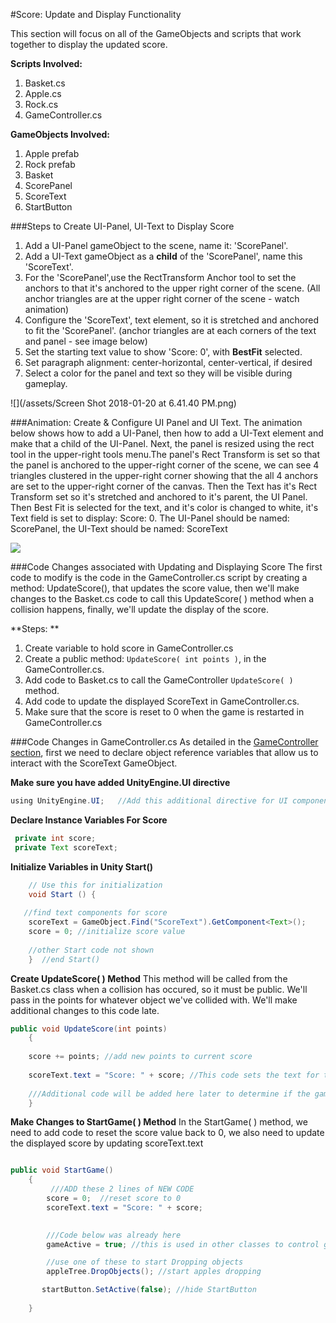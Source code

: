 #Score: Update and Display Functionality

This section will focus on all of the GameObjects and scripts that work together to display the updated score.

**Scripts Involved:**
1.  Basket.cs
2.  Apple.cs
3.  Rock.cs
4.  GameController.cs

**GameObjects Involved:**
1. Apple prefab
2. Rock prefab
3. Basket
4. ScorePanel
5. ScoreText
6. StartButton

###Steps to Create UI-Panel, UI-Text to Display Score
1. Add a UI-Panel gameObject to the scene, name it: 'ScorePanel'.  
2. Add a UI-Text gameObject as a **child** of the 'ScorePanel', name this 'ScoreText'.  
3. For the 'ScorePanel',use the RectTransform Anchor tool to set the anchors to that it's anchored to the upper right corner of the scene.  (All anchor triangles are at the upper right corner of the scene - watch animation)
4. Configure the 'ScoreText', text element, so it is stretched and anchored to fit the 'ScorePanel'. (anchor triangles are at each corners of the text and panel - see image below)
5. Set the starting text value to show 'Score: 0', with **BestFit** selected. 
6. Set paragraph alignment: center-horizontal, center-vertical, if desired
7. Select a color for the panel and text so they will be visible during gameplay.

![](/assets/Screen Shot 2018-01-20 at 6.41.40 PM.png)

###Animation: Create & Configure UI Panel and UI Text.
The animation below shows how to add a UI-Panel, then how to add a UI-Text element and make that a child of the UI-Panel.  Next, the panel is resized using the rect tool in the upper-right tools menu.The panel's Rect Transform is set so that the panel is anchored to the upper-right corner of the scene, we can see 4 triangles clustered in the upper-right corner showing that the all 4 anchors are set to the upper-right corner of the canvas.  Then the Text has it's Rect Transform set so it's stretched and anchored to it's parent, the UI Panel.  Then Best Fit is selected for the text, and it's color is changed to white, it's Text field is set to display: Score: 0.  The UI-Panel should be named: ScorePanel, the UI-Text should be named: ScoreText

![](http://g.recordit.co/EQdaJ1Vbrx.gif)

###Code Changes associated with Updating and Displaying Score
The first code to modify is the code in the GameController.cs script by creating a method: UpdateScore(), that updates the score value, then we'll make changes to the Basket.cs code to call this UpdateScore( ) method  when a collision happens, finally, we'll update the display of the score.

**Steps: **

1.  Create variable to hold score in GameController.cs
2.  Create a public method: `UpdateScore( int points )`, in the GameController.cs.
3.  Add code to Basket.cs to call the GameController `UpdateScore( )` method.
4.  Add code to update the displayed ScoreText in GameController.cs.
5.  Make sure that the score is reset to 0 when the game is restarted in GameController.cs

###Code Changes in GameController.cs
As detailed in the [GameController section](https://kdoore.gitbooks.io/cs-2335/content/project-1-game-controller.html#object-reference-variables-for-gameobject-components-scoretext-gameovertext), first we need to declare object reference variables that allow us to interact with the ScoreText GameObject.

**Make sure you have added UnityEngine.UI directive**

```java
using UnityEngine.UI;   //Add this additional directive for UI components at the top of the script
```


**Declare Instance Variables For Score**

```java
 private int score; 
 private Text scoreText;

```

**Initialize Variables in Unity Start()**

```java
    // Use this for initialization
    void Start () {
 
   //find text components for score 
    scoreText = GameObject.Find("ScoreText").GetComponent<Text>();
    score = 0; //initialize score value
 
    //other Start code not shown       
    }  //end Start()

```
**Create UpdateScore( ) Method**
This method will be called from the Basket.cs class when a collision has occured, so it must be public.  We'll pass in the points for whatever object we've collided with.  We'll make additional changes to this code late.


```java
public void UpdateScore(int points)
    { 
    
    score += points; //add new points to current score
    
    scoreText.text = "Score: " + score; //This code sets the text for the ScoreText GameObject
        
    ///Additional code will be added here later to determine if the game is over
    }

```
**Make Changes to StartGame( ) Method**
In the StartGame( ) method, we need to add code to reset the score value back to 0, we also need to update the displayed score by updating scoreText.text


```java

public void StartGame()
    {   
         ///ADD these 2 lines of NEW CODE
        score = 0;  //reset score to 0
        scoreText.text = "Score: " + score;

         
        ///Code below was already here
        gameActive = true; //this is used in other classes to control gameObjects

        //use one of these to start Dropping objects
        appleTree.DropObjects(); //start apples dropping

       startButton.SetActive(false); //hide StartButton
     
    }

```




